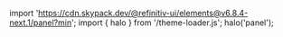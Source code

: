 <!--
type: template
name: panel
-->

import 'https://cdn.skypack.dev/@refinitiv-ui/elements@v6.8.4-next.1/panel?min';
import { halo } from '/theme-loader.js';
halo('panel');